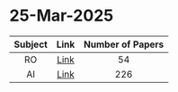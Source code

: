 # 25-Mar-2025

| Subject | Link | Number of Papers |
|:-----:|:----:|:----------------:|
| RO | [Link](https://github.com/KJaebye/EmbodiedAI-Robotics-arXiv-Daily-Reporter/tree/main/25-Mar-2025/RO) | 54 |
| AI | [Link](https://github.com/KJaebye/EmbodiedAI-Robotics-arXiv-Daily-Reporter/tree/main/25-Mar-2025/AI) | 226 |
